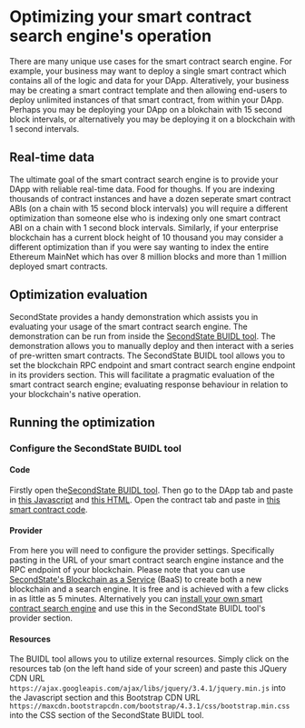 # Optimizing your smart contract search engine's operation

There are many unique use cases for the smart contract search engine. For example, your business may want to deploy a single smart contract which contains all of the logic and data for your DApp. Alteratively, your business may be creating a smart contract template and then allowing end-users to deploy unlimited instances of that smart contract, from within your DApp. Perhaps you may be deploying your DApp on a blokchain with 15 second block intervals, or alternatively you may be deploying it on a blockchain with 1 second intervals. 

## Real-time data

The ultimate goal of the smart contract search engine is to provide your DApp with reliable real-time data. Food for thoughs. If you are indexing thousands of contract instances and have a dozen seperate smart contract ABIs (on a chain with 15 second block intervals) you will require a different optimization than someone else who is indexing only one smart contract ABI on a chain with 1 second block intervals. Similarly, if your enterprise blockchain has a current block height of 10 thousand you may consider a different optimization than if you were say wanting to index the entire Ethereum MainNet which has over 8 million blocks and more than 1 million deployed smart contracts.

## Optimization evaluation

SecondState provides a handy demonstration which assists you in evaluating your usage of the smart contract search engine. The demonstration can be run from inside the [SecondState BUIDL tool](http://buidl.secondstate.io/). The demonstration allows you to manually deploy and then interact with a series of pre-written smart contracts. The SecondState BUIDL tool allows you to set the blockchain RPC endpoint and smart contract search engine endpoint in its providers section. This will facilitate a pragmatic evaluation of the smart contract search engine; evaluating response behaviour in relation to your blockchain's native operation.

## Running the optimization

### Configure the SecondState BUIDL tool

#### Code

Firstly open the[SecondState BUIDL tool](http://buidl.secondstate.io/). Then go to the DApp tab and paste in [this Javascript](https://raw.githubusercontent.com/second-state/buidl/master/demo/search-engine/demo.js) and [this HTML](https://raw.githubusercontent.com/second-state/buidl/master/demo/search-engine/demo.html).
Open the contract tab and paste in [this smart contract code](https://raw.githubusercontent.com/second-state/buidl/master/demo/search-engine/demo.sol).

#### Provider

From here you will need to configure the provider settings. Specifically pasting in the URL of your smart contract search engine instance and the RPC endpoint of your blockchain. Please note that you can use [SecondState's Blockchain as a Service](http://baas-mvp.secondstate.io/) (BaaS) to create both a new blockchain and a search engine. It is free and is achieved with a few clicks in as little as 5 minutes. Alternatively you can [install your own smart contract search engine](https://docs.secondstate.io/smart-contracts-search-engine/getting-started#installation) and use this in the SecondState BUIDL tool's provider section.

#### Resources

The BUIDL tool allows you to utilize external resources. Simply click on the resources tab (on the left hand side of your screen) and paste this JQuery CDN URL `https://ajax.googleapis.com/ajax/libs/jquery/3.4.1/jquery.min.js` into the Javascript section and this Bootstrap CDN URL `https://maxcdn.bootstrapcdn.com/bootstrap/4.3.1/css/bootstrap.min.css` into the CSS section of the SecondState BUIDL tool.



